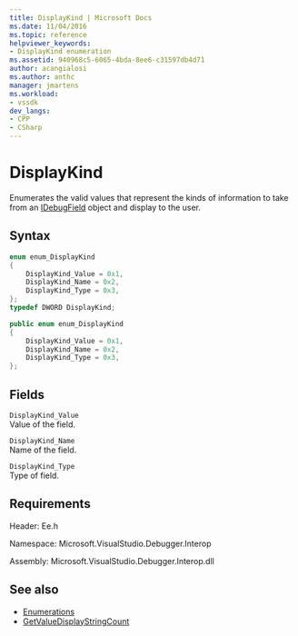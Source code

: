 ```yaml
---
title: DisplayKind | Microsoft Docs
ms.date: 11/04/2016
ms.topic: reference
helpviewer_keywords:
- DisplayKind enumeration
ms.assetid: 940968c5-6065-4bda-8ee6-c31597db4d71
author: acangialosi
ms.author: anthc
manager: jmartens
ms.workload:
- vssdk
dev_langs:
- CPP
- CSharp
---
```

# DisplayKind
Enumerates the valid values that represent the kinds of information to take from an [IDebugField](../../../extensibility/debugger/reference/idebugfield.md) object and display to the user.

## Syntax

```cpp
enum enum_DisplayKind
{
    DisplayKind_Value = 0x1,
    DisplayKind_Name = 0x2,
    DisplayKind_Type = 0x3,
};
typedef DWORD DisplayKind;
```

```csharp
public enum enum_DisplayKind
{
    DisplayKind_Value = 0x1,
    DisplayKind_Name = 0x2,
    DisplayKind_Type = 0x3,
};
```

## Fields
`DisplayKind_Value`\
Value of the field.

`DisplayKind_Name`\
Name of the field.

`DisplayKind_Type`\
Type of field.

## Requirements
Header: Ee.h

Namespace: Microsoft.VisualStudio.Debugger.Interop

Assembly: Microsoft.VisualStudio.Debugger.Interop.dll

## See also
- [Enumerations](../../../extensibility/debugger/reference/enumerations-visual-studio-debugging.md)
- [GetValueDisplayStringCount](../../../extensibility/debugger/reference/ieevisualizerservice-getvaluedisplaystringcount.md)
